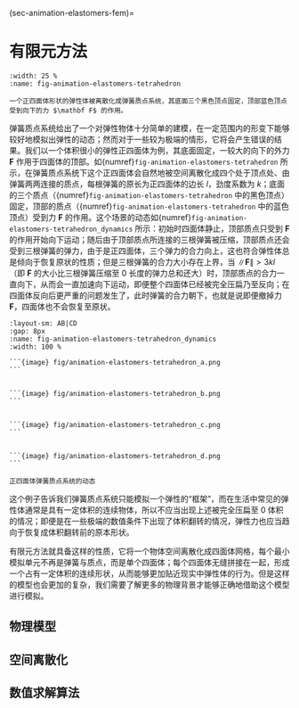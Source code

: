 (sec-animation-elastomers-fem)=
# 有限元方法

```{figure} fig/animation-elastomers-tetrahedron.png
:width: 25 %
:name: fig-animation-elastomers-tetrahedron

一个正四面体形状的弹性体被离散化成弹簧质点系统，其底面三个黑色顶点固定，顶部蓝色顶点受到向下的力 $\mathbf F$ 的作用。
```

弹簧质点系统给出了一个对弹性物体十分简单的建模，在一定范围内的形变下能够较好地模拟出弹性的动态；然而对于一些较为极端的情形，它将会产生错误的结果。我们以一个体积很小的弹性正四面体为例，其底面固定，一较大的向下的外力 $\mathbf F$ 作用于四面体的顶部。如{numref}`fig-animation-elastomers-tetrahedron` 所示，在弹簧质点系统下这个正四面体会自然地被空间离散化成四个处于顶点处、由弹簧两两连接的质点，每根弹簧的原长为正四面体的边长 $l$，劲度系数为 $k$；底面的三个质点（{numref}`fig-animation-elastomers-tetrahedron` 中的黑色顶点）固定，顶部的质点（{numref}`fig-animation-elastomers-tetrahedron` 中的蓝色顶点）受到力 $\mathbf F$ 的作用。这个场景的动态如{numref}`fig-animation-elastomers-tetrahedron_dynamics` 所示：初始时四面体静止，顶部质点只受到 $\mathbf F$ 的作用开始向下运动；随后由于顶部质点所连接的三根弹簧被压缩，顶部质点还会受到三根弹簧的弹力，由于是正四面体，三个弹力的合力向上，这也符合弹性体总是倾向于恢复原状的性质；但是三根弹簧的合力大小存在上界，当 $\|\mathbf F\|>3kl$（即 $\mathbf F$ 的大小比三根弹簧压缩至 $0$ 长度的弹力总和还大）时，顶部质点的合力一直向下，从而会一直加速向下运动，即便整个四面体已经被完全压扁乃至反向；在四面体反向后更严重的问题发生了，此时弹簧的合力朝下，也就是说即便撤掉力 $\mathbf F$，四面体也不会恢复至原状。

````{subfigure} ABCD
:layout-sm: AB|CD
:gap: 8px
:name: fig-animation-elastomers-tetrahedron_dynamics
:width: 100 %

```{image} fig/animation-elastomers-tetrahedron_a.png
```


```{image} fig/animation-elastomers-tetrahedron_b.png
```


```{image} fig/animation-elastomers-tetrahedron_c.png
```


```{image} fig/animation-elastomers-tetrahedron_d.png
```

正四面体弹簧质点系统的动态
````

这个例子告诉我们弹簧质点系统只能模拟一个弹性的“框架”，而在生活中常见的弹性体通常是具有一定体积的连续物体，所以不应当出现上述被完全压扁至 $0$ 体积的情况；即便是在一些极端的数值条件下出现了体积翻转的情况，弹性力也应当趋向于恢复成体积翻转前的原本形状。

有限元方法就具备这样的性质，它将一个物体空间离散化成四面体网格，每个最小模拟单元不再是弹簧与质点，而是单个四面体；每个四面体无缝拼接在一起，形成一个占有一定体积的连续形状，从而能够更加贴近现实中弹性体的行为。但是这样的模型也会更加的复杂，我们需要了解更多的物理背景才能够正确地借助这个模型进行模拟。

## 物理模型

## 空间离散化

## 数值求解算法
